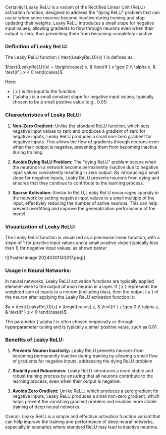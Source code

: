Certainly! Leaky ReLU is a variant of the Rectified Linear Unit (ReLU) activation function, designed to address the "dying ReLU" problem that can occur when some neurons become inactive during training and stop updating their weights. Leaky ReLU introduces a small slope for negative input values, allowing gradients to flow through neurons even when their output is zero, thus preventing them from becoming completely inactive.

### Definition of Leaky ReLU:

The Leaky ReLU function \( \text{LeakyReLU}(x) \) is defined as:

$\text{LeakyReLU}(x) = \begin{cases} x, & \text{if } x \geq 0 \\ \alpha x, & \text{if } x < 0 \end{cases}$

Here:
- \( x \) is the input to the function.
- \( \alpha \) is a small constant slope for negative input values, typically chosen to be a small positive value (e.g., 0.01).

### Characteristics of Leaky ReLU:

1. **Non-Zero Gradient:** Unlike the standard ReLU function, which sets negative input values to zero and produces a gradient of zero for negative inputs, Leaky ReLU produces a small non-zero gradient for negative inputs. This allows the flow of gradients through neurons even when their output is negative, preventing them from becoming inactive during training.

2. **Avoids Dying ReLU Problem:** The "dying ReLU" problem occurs when the neurons in a network become permanently inactive due to negative input values consistently resulting in zero output. By introducing a small slope for negative inputs, Leaky ReLU prevents neurons from dying and ensures that they continue to contribute to the learning process.

3. **Sparse Activation:** Similar to ReLU, Leaky ReLU encourages sparsity in the network by setting negative input values to a small multiple of the input, effectively reducing the number of active neurons. This can help prevent overfitting and improve the generalization performance of the model.

### Visualization of Leaky ReLU:

The Leaky ReLU function is visualized as a piecewise linear function, with a slope of 1 for positive input values and a small positive slope (typically less than 1) for negative input values, as shown below:

![[Pasted image 20240301143317.png]]

### Usage in Neural Networks:

In neural networks, Leaky ReLU activation functions are typically applied element-wise to the output of each neuron in a layer. If \( z \) represents the weighted sum of inputs to a neuron (including bias), then the output \( a \) of the neuron after applying the Leaky ReLU activation function is:

$a = \text{LeakyReLU}(z) = \begin{cases} z, & \text{if } z \geq 0 \\ \alpha z, & \text{if } z < 0 \end{cases}$

The parameter \( \alpha \) is often chosen empirically or through hyperparameter tuning and is typically a small positive value, such as 0.01.

### Benefits of Leaky ReLU:

1. **Prevents Neuron Inactivity:** Leaky ReLU prevents neurons from becoming permanently inactive during training by allowing a small flow of gradients for negative inputs, addressing the dying ReLU problem.

2. **Stability and Robustness:** Leaky ReLU introduces a more stable and robust training process by ensuring that all neurons contribute to the learning process, even when their output is negative.

3. **Avoids Zero Gradient:** Unlike ReLU, which produces a zero gradient for negative inputs, Leaky ReLU produces a small non-zero gradient, which helps prevent the vanishing gradient problem and enables more stable training of deep neural networks.

Overall, Leaky ReLU is a simple and effective activation function variant that can help improve the training and performance of deep neural networks, especially in scenarios where standard ReLU may lead to inactive neurons.